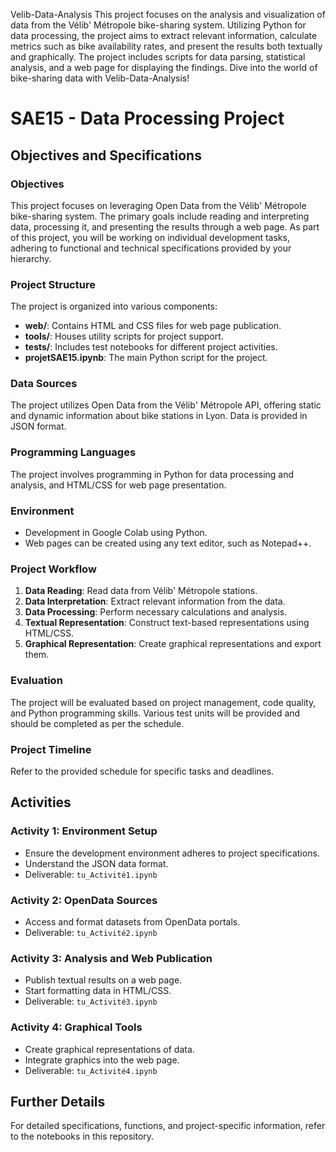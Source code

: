 Velib-Data-Analysis
This project focuses on the analysis and visualization of data from the Vélib' Métropole bike-sharing system.
Utilizing Python for data processing, the project aims to extract relevant information, calculate metrics such as bike availability rates, and present the results both textually and graphically.
The project includes scripts for data parsing, statistical analysis, and a web page for displaying the findings.
Dive into the world of bike-sharing data with Velib-Data-Analysis!

# SAE15 - Data Processing Project

## Objectives and Specifications

### Objectives
This project focuses on leveraging Open Data from the Vélib' Métropole bike-sharing system. The primary goals include reading and interpreting data, processing it, and presenting the results through a web page. As part of this project, you will be working on individual development tasks, adhering to functional and technical specifications provided by your hierarchy.

### Project Structure
The project is organized into various components:
- **web/**: Contains HTML and CSS files for web page publication.
- **tools/**: Houses utility scripts for project support.
- **tests/**: Includes test notebooks for different project activities.
- **projetSAE15.ipynb**: The main Python script for the project.

### Data Sources
The project utilizes Open Data from the Vélib' Métropole API, offering static and dynamic information about bike stations in Lyon. Data is provided in JSON format.

### Programming Languages
The project involves programming in Python for data processing and analysis, and HTML/CSS for web page presentation.

### Environment
- Development in Google Colab using Python.
- Web pages can be created using any text editor, such as Notepad++.

### Project Workflow
1. **Data Reading**: Read data from Vélib' Métropole stations.
2. **Data Interpretation**: Extract relevant information from the data.
3. **Data Processing**: Perform necessary calculations and analysis.
4. **Textual Representation**: Construct text-based representations using HTML/CSS.
5. **Graphical Representation**: Create graphical representations and export them.

### Evaluation
The project will be evaluated based on project management, code quality, and Python programming skills. Various test units will be provided and should be completed as per the schedule.

### Project Timeline
Refer to the provided schedule for specific tasks and deadlines.

## Activities

### Activity 1: Environment Setup
- Ensure the development environment adheres to project specifications.
- Understand the JSON data format.
- Deliverable: `tu_Activité1.ipynb`

### Activity 2: OpenData Sources
- Access and format datasets from OpenData portals.
- Deliverable: `tu_Activité2.ipynb`

### Activity 3: Analysis and Web Publication
- Publish textual results on a web page.
- Start formatting data in HTML/CSS.
- Deliverable: `tu_Activité3.ipynb`

### Activity 4: Graphical Tools
- Create graphical representations of data.
- Integrate graphics into the web page.
- Deliverable: `tu_Activité4.ipynb`

## Further Details
For detailed specifications, functions, and project-specific information, refer to the notebooks in this repository.

